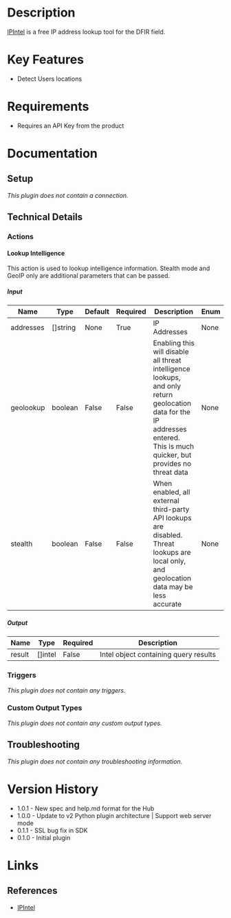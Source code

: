 # Description

[IPIntel](https://ipintel.io/) is a free IP address lookup tool for the DFIR field.

# Key Features

* Detect Users locations

# Requirements

* Requires an API Key from the product

# Documentation

## Setup

_This plugin does not contain a connection._

## Technical Details

### Actions

#### Lookup Intelligence

This action is used to lookup intelligence information.
Stealth mode and GeoIP only are additional parameters that can be passed.

##### Input

|Name|Type|Default|Required|Description|Enum|
|----|----|-------|--------|-----------|----|
|addresses|[]string|None|True|IP Addresses|None|
|geolookup|boolean|False|False|Enabling this will disable all threat intelligence lookups, and only return geolocation data for the IP addresses entered. This is much quicker, but provides no threat data|None|
|stealth|boolean|False|False|When enabled, all external third-party API lookups are disabled. Threat lookups are local only, and geolocation data may be less accurate|None|

##### Output

|Name|Type|Required|Description|
|----|----|--------|-----------|
|result|[]intel|False|Intel object containing query results|

### Triggers

_This plugin does not contain any triggers._

### Custom Output Types

_This plugin does not contain any custom output types._

## Troubleshooting

_This plugin does not contain any troubleshooting information._

# Version History

* 1.0.1 - New spec and help.md format for the Hub
* 1.0.0 - Update to v2 Python plugin architecture | Support web server mode
* 0.1.1 - SSL bug fix in SDK
* 0.1.0 - Initial plugin

# Links

## References

* [IPIntel](https://ipintel.io/)

